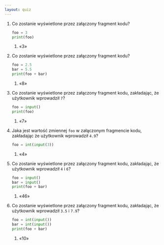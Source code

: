 ```yaml
---
layout: quiz
---
```


1. Co zostanie wyświetlone przez załączony fragment kodu?

   ```python
   foo = 3
   print(foo)
   ```

   1. «3»

2. Co zostanie wyświetlone przez załączony fragment kodu?

   ```python
   foo = 2.5
   bar = 5.5
   print(foo + bar)
   ```

   1. «8»

3. Co zostanie wyświetlone przez załączony fragment kodu, zakładając, że użytkownik wprowadził `7`?

   ```python
   foo = input()
   print(foo)
   ```

   1. «7»

4. Jaka jest wartość zmiennej `foo` w załączonym fragmencie kodu, zakładając że użytkownik wprowadził `4.9`?

   ```python
   foo = int(input(3))
   ```

   1. «4»

5. Co zostanie wyświetlone przez załączony fragment kodu, zakładając, że użytkownik wprowadził `4` i `6`?

   ```python
   foo = input()
   bar = input()
   print(foo + bar)
   ```

   1. «46»

6. Co zostanie wyświetlone przez załączony fragment kodu, zakładając, że użytkownik wprowadził `3.5` i `7.9`?

   ```python
   foo = int(input())
   bar = int(input())
   print(foo + bar)
   ```

   1. «10»
